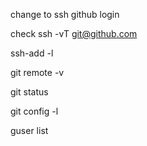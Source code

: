 change to ssh github login

check ssh -vT [git@github.com](mailto:git@github.com)

ssh-add -l

git remote -v

git status

git config -l

guser list


